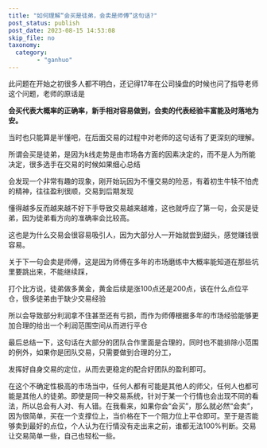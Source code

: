 ```yaml
---
title: "如何理解“会买是徒弟，会卖是师傅”这句话?"
post_status: publish
post_date: 2023-08-15 14:53:08
skip_file: no
taxonomy:
  category:
        - "ganhuo"
---
```


此问题在开始之初很多人都不明白，还记得17年在公司操盘的时候也问了指导老师这个问题，老师的原话是

**会买代表大概率的正确率，新手相对容易做到，会卖的代表经验丰富能及时落地为安。**

当时也只能算是半懂吧，在后面交易的过程中对老师的这句话有了更深刻的理解。

所谓会买是徒弟，是因为k线走势是由市场各方面的因素决定的，而不是人为所能决定，很多选手在交易的时候如果细心总结

会发现一个非常有趣的现象，刚开始玩因为不懂交易的险恶，有着初生牛犊不怕虎的精神，往往盈利很顺，交易到后期发现

懂得越多反而越来越不好下手导致交易越来越难，这也就呼应了第一句，会买是徒弟，因为徒弟看方向的准确率会比较高。

这也是为什么交易会很容易吸引人，因为大部分人一开始就尝到甜头，感觉赚钱很容易。

关于下一句会卖是师傅，这是因为师傅在多年的市场磨练中大概率能知道在那些坑里要跳出来，不能继续踩，

打个比方说，徒弟做多黄金，黄金后续是涨100点还是200点，该在什么点位平仓，很多徒弟由于缺少交易经验

所以会导致部分利润拿不住甚至还有亏损，而作为师傅根据多年的市场经验能够更加合理的给出一个利润范围空间从而进行平仓

最后总结一下，这句话在大部分的团队合作里面是合理的，同时也不能排除小范围的例外，如果你是团队交易，只需要做到合理的分工，

发挥好自身交易的定位，从而去更稳定的配合好团队的盈利即可。

在这个不确定性极高的市场当中，任何人都有可能是其他人的师父，任何人也都可能是其他人的徒弟。即使是同一种交易系统，针对于某一个行情也会出现不同的看法，所以总会有人对、有人错。在我看来，如果你会“会买”，那么就必然“会卖”，因为很简单，买在一个支撑位上，当价格在下一个阻力位上平仓即可。至于是否能够卖到最好的点位，个人认为在行情没有走出来之前，谁都无法100%判断。交易让交易简单一些，自己也轻松一些。
